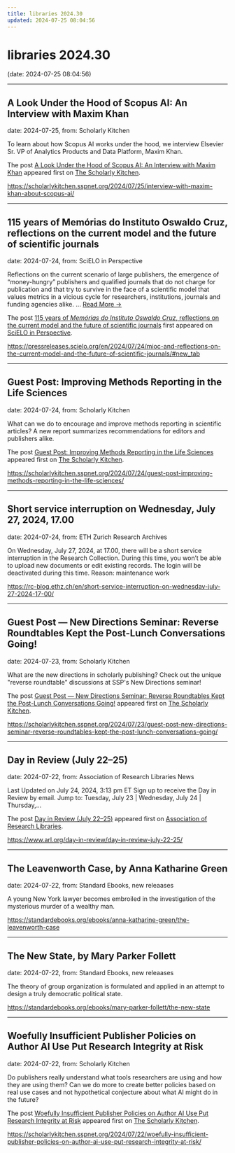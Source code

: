 ```yaml
---
title: libraries 2024.30
updated: 2024-07-25 08:04:56
---
```


# libraries 2024.30

(date: 2024-07-25 08:04:56)

---

## A Look Under the Hood of Scopus AI: An Interview with Maxim Khan

date: 2024-07-25, from: Scholarly Kitchen

<p>To learn about how Scopus AI works under the hood, we interview Elsevier Sr. VP of Analytics Products and Data Platform, Maxim Khan.</p>
<p>The post <a href="https://scholarlykitchen.sspnet.org/2024/07/25/interview-with-maxim-khan-about-scopus-ai/">A Look Under the Hood of Scopus AI: An Interview with Maxim Khan</a> appeared first on <a href="https://scholarlykitchen.sspnet.org">The Scholarly Kitchen</a>.</p>
 

<https://scholarlykitchen.sspnet.org/2024/07/25/interview-with-maxim-khan-about-scopus-ai/>

---

## 115 years of Memórias do Instituto Oswaldo Cruz, reflections on the current model and the future of scientific journals

date: 2024-07-24, from: SciELO in Perspective

<p>Reflections on the current scenario of large publishers, the emergence of “money-hungry” publishers and qualified journals that do not charge for publication and that try to survive in the face of a scientific model that values metrics in a vicious cycle for researchers, institutions, journals and funding agencies alike. <span class="ellipsis">&#8230;</span> <span class="more-link-wrap"><a href="https://pressreleases.scielo.org/en/2024/07/24/mioc-and-reflections-on-the-current-model-and-the-future-of-scientific-journals/#new_tab" class="more-link"><span>Read More &#8594;</span></a></span></p>
<p>The post <a href="https://pressreleases.scielo.org/en/2024/07/24/mioc-and-reflections-on-the-current-model-and-the-future-of-scientific-journals/#new_tab">115 years of <em>Memórias do Instituto Oswaldo Cruz</em>, reflections on the current model and the future of scientific journals</a> first appeared on <a href="https://blog.scielo.org/en">SciELO in Perspective</a>.</p> 

<https://pressreleases.scielo.org/en/2024/07/24/mioc-and-reflections-on-the-current-model-and-the-future-of-scientific-journals/#new_tab>

---

## Guest Post: Improving Methods Reporting in the Life Sciences

date: 2024-07-24, from: Scholarly Kitchen

<p>What can we do to encourage and improve methods reporting in scientific articles? A new report summarizes recommendations for editors and publishers alike.</p>
<p>The post <a href="https://scholarlykitchen.sspnet.org/2024/07/24/guest-post-improving-methods-reporting-in-the-life-sciences/">Guest Post: Improving Methods Reporting in the Life Sciences</a> appeared first on <a href="https://scholarlykitchen.sspnet.org">The Scholarly Kitchen</a>.</p>
 

<https://scholarlykitchen.sspnet.org/2024/07/24/guest-post-improving-methods-reporting-in-the-life-sciences/>

---

## Short service interruption on Wednesday, July 27, 2024, 17.00

date: 2024-07-24, from: ETH Zurich Research Archives

On Wednesday, July 27, 2024, at 17.00, there will be a short service interruption in the Research Collection. During this time, you won’t be able to upload new documents or edit existing records. The login will be deactivated during this time. Reason: maintenance work<img src="https://analytics.library.ethz.ch/piwik.php?idsite=1&amp;rec=1&amp;url=https%3A%2F%2Frc-blog.ethz.ch%2Fen%2Fshort-service-interruption-on-wednesday-july-27-2024-17-00%2F&amp;action_name=Short+service+interruption+on+Wednesday%2C+July+27%2C+2024%2C+17.00&amp;urlref=https%3A%2F%2Frc-blog.ethz.ch%2Fen%2Ffeed%2F" style="border:0;width:0;height:0" width="0" height="0" alt="" /> 

<https://rc-blog.ethz.ch/en/short-service-interruption-on-wednesday-july-27-2024-17-00/>

---

## Guest Post — New Directions Seminar: Reverse Roundtables Kept the Post-Lunch Conversations Going!

date: 2024-07-23, from: Scholarly Kitchen

<p>What are the new directions in scholarly publishing? Check out the unique "reverse roundtable" discussions at SSP's New Directions seminar!</p>
<p>The post <a href="https://scholarlykitchen.sspnet.org/2024/07/23/guest-post-new-directions-seminar-reverse-roundtables-kept-the-post-lunch-conversations-going/">Guest Post &#8212; New Directions Seminar: Reverse Roundtables Kept the Post-Lunch Conversations Going!</a> appeared first on <a href="https://scholarlykitchen.sspnet.org">The Scholarly Kitchen</a>.</p>
 

<https://scholarlykitchen.sspnet.org/2024/07/23/guest-post-new-directions-seminar-reverse-roundtables-kept-the-post-lunch-conversations-going/>

---

## Day in Review (July 22–25)

date: 2024-07-22, from: Association of Research Libraries News

<p>Last Updated on July 24, 2024, 3:13 pm ET Sign up to receive the Day in Review by email. Jump to: Tuesday, July 23 &#124; Wednesday, July 24 &#124; Thursday,...</p>
<p>The post <a href="https://www.arl.org/day-in-review/day-in-review-july-22-25/">Day in Review (July 22–25)</a> appeared first on <a href="https://www.arl.org">Association of Research Libraries</a>.</p>
 

<https://www.arl.org/day-in-review/day-in-review-july-22-25/>

---

## The Leavenworth Case, by Anna Katharine Green

date: 2024-07-22, from: Standard Ebooks, new releaases

A young New York lawyer becomes embroiled in the investigation of the mysterious murder of a wealthy man. 

<https://standardebooks.org/ebooks/anna-katharine-green/the-leavenworth-case>

---

## The New State, by Mary Parker Follett

date: 2024-07-22, from: Standard Ebooks, new releaases

The theory of group organization is formulated and applied in an attempt to design a truly democratic political state. 

<https://standardebooks.org/ebooks/mary-parker-follett/the-new-state>

---

## Woefully Insufficient Publisher Policies on Author AI Use Put Research Integrity at Risk

date: 2024-07-22, from: Scholarly Kitchen

<p>Do publishers really understand what tools researchers are using and how they are using them? Can we do more to create better policies based on real use cases and not hypothetical conjecture about what AI might do in the future?</p>
<p>The post <a href="https://scholarlykitchen.sspnet.org/2024/07/22/woefully-insufficient-publisher-policies-on-author-ai-use-put-research-integrity-at-risk/">Woefully Insufficient Publisher Policies on Author AI Use Put Research Integrity at Risk</a> appeared first on <a href="https://scholarlykitchen.sspnet.org">The Scholarly Kitchen</a>.</p>
 

<https://scholarlykitchen.sspnet.org/2024/07/22/woefully-insufficient-publisher-policies-on-author-ai-use-put-research-integrity-at-risk/>

